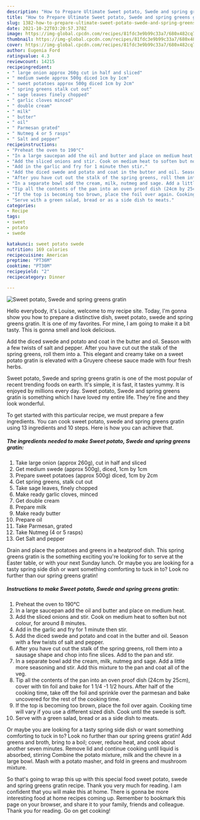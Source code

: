 ```yaml
---
description: "How to Prepare Ultimate Sweet potato, Swede and spring greens gratin"
title: "How to Prepare Ultimate Sweet potato, Swede and spring greens gratin"
slug: 1382-how-to-prepare-ultimate-sweet-potato-swede-and-spring-greens-gratin
date: 2021-10-22T03:20:57.378Z
image: https://img-global.cpcdn.com/recipes/81fdc3e9b99c33a7/680x482cq70/sweet-potato-swede-and-spring-greens-gratin-recipe-main-photo.jpg
thumbnail: https://img-global.cpcdn.com/recipes/81fdc3e9b99c33a7/680x482cq70/sweet-potato-swede-and-spring-greens-gratin-recipe-main-photo.jpg
cover: https://img-global.cpcdn.com/recipes/81fdc3e9b99c33a7/680x482cq70/sweet-potato-swede-and-spring-greens-gratin-recipe-main-photo.jpg
author: Eugenia Ford
ratingvalue: 4.3
reviewcount: 14215
recipeingredient:
- " large onion approx 260g cut in half and sliced"
- " medium swede approx 500g diced 1cm by 1cm"
- " sweet potatoes approx 500g diced 1cm by 2cm"
- " spring greens stalk cut out"
- " sage leaves finely chopped"
- " garlic cloves minced"
- " double cream"
- " milk"
- " butter"
- " oil"
- " Parmesan grated"
- " Nutmeg 4 or 5 rasps"
- " Salt and pepper"
recipeinstructions:
- "Preheat the oven to 190°C"
- "In a large saucepan add the oil and butter and place on medium heat."
- "Add the sliced onions and stir. Cook on medium heat to soften but not colour, for around 8 minutes."
- "Add in the garlic and fry for 1 minute then stir."
- "Add the diced swede and potato and coat in the butter and oil. Season with a few twists of salt and pepper."
- "After you have cut out the stalk of the spring greens, roll them into a sausage shape and chop into fine slices. Add to the pan and stir."
- "In a separate bowl add the cream, milk, nutmeg and sage. Add a little more seasoning and stir. Add this mixture to the pan and coat all of the veg."
- "Tip all the contents of the pan into an oven proof dish (24cm by 25cm), cover with tin foil and bake for 1 1/4 -1 1/2 hours. After half of the cooking time, take off the foil and sprinkle over the parmesan and bake uncovered for the rest of the cooking time."
- "If the top is becoming too brown, place the foil over again. Cooking time will vary if you use a different sized dish. Cook until the swede is soft."
- "Serve with a green salad, bread or as a side dish to meats."
categories:
- Recipe
tags:
- sweet
- potato
- swede

katakunci: sweet potato swede 
nutrition: 169 calories
recipecuisine: American
preptime: "PT36M"
cooktime: "PT30M"
recipeyield: "2"
recipecategory: Dinner

---
```



![Sweet potato, Swede and spring greens gratin](https://img-global.cpcdn.com/recipes/81fdc3e9b99c33a7/680x482cq70/sweet-potato-swede-and-spring-greens-gratin-recipe-main-photo.jpg)

Hello everybody, it's Louise, welcome to my recipe site. Today, I'm gonna show you how to prepare a distinctive dish, sweet potato, swede and spring greens gratin. It is one of my favorites. For mine, I am going to make it a bit tasty. This is gonna smell and look delicious.

Add the diced swede and potato and coat in the butter and oil. Season with a few twists of salt and pepper. After you have cut out the stalk of the spring greens, roll them into a. This elegant and creamy take on a sweet potato gratin is elevated with a Gruyere cheese sauce made with four fresh herbs.

Sweet potato, Swede and spring greens gratin is one of the most popular of recent trending foods on earth. It's simple, it is fast, it tastes yummy. It is enjoyed by millions every day. Sweet potato, Swede and spring greens gratin is something which I have loved my entire life. They're fine and they look wonderful.


To get started with this particular recipe, we must prepare a few ingredients. You can cook sweet potato, swede and spring greens gratin using 13 ingredients and 10 steps. Here is how you can achieve that.

<!--inarticleads1-->

##### The ingredients needed to make Sweet potato, Swede and spring greens gratin:

1. Take  large onion (approx 260g), cut in half and sliced
1. Get  medium swede (approx 500g), diced, 1cm by 1cm
1. Prepare  sweet potatoes (approx 500g) diced, 1cm by 2cm
1. Get  spring greens, stalk cut out
1. Take  sage leaves, finely chopped
1. Make ready  garlic cloves, minced
1. Get  double cream
1. Prepare  milk
1. Make ready  butter
1. Prepare  oil
1. Take  Parmesan, grated
1. Take  Nutmeg (4 or 5 rasps)
1. Get  Salt and pepper


Drain and place the potatoes and greens in a heatproof dish. This spring greens gratin is the something exciting you&#39;re looking for to serve at the Easter table, or with your next Sunday lunch. Or maybe you are looking for a tasty spring side dish or want something comforting to tuck in to? Look no further than our spring greens gratin! 

<!--inarticleads2-->

##### Instructions to make Sweet potato, Swede and spring greens gratin:

1. Preheat the oven to 190°C
1. In a large saucepan add the oil and butter and place on medium heat.
1. Add the sliced onions and stir. Cook on medium heat to soften but not colour, for around 8 minutes.
1. Add in the garlic and fry for 1 minute then stir.
1. Add the diced swede and potato and coat in the butter and oil. Season with a few twists of salt and pepper.
1. After you have cut out the stalk of the spring greens, roll them into a sausage shape and chop into fine slices. Add to the pan and stir.
1. In a separate bowl add the cream, milk, nutmeg and sage. Add a little more seasoning and stir. Add this mixture to the pan and coat all of the veg.
1. Tip all the contents of the pan into an oven proof dish (24cm by 25cm), cover with tin foil and bake for 1 1/4 -1 1/2 hours. After half of the cooking time, take off the foil and sprinkle over the parmesan and bake uncovered for the rest of the cooking time.
1. If the top is becoming too brown, place the foil over again. Cooking time will vary if you use a different sized dish. Cook until the swede is soft.
1. Serve with a green salad, bread or as a side dish to meats.


Or maybe you are looking for a tasty spring side dish or want something comforting to tuck in to? Look no further than our spring greens gratin! Add greens and broth, bring to a boil; cover, reduce heat, and cook about another seven minutes. Remove lid and continue cooking until liquid is absorbed, stirring Combine the potato mixture, milk and the chevre in a large bowl. Mash with a potato masher, and fold in greens and mushroom mixture. 

So that's going to wrap this up with this special food sweet potato, swede and spring greens gratin recipe. Thank you very much for reading. I am confident that you will make this at home. There is gonna be more interesting food at home recipes coming up. Remember to bookmark this page on your browser, and share it to your family, friends and colleague. Thank you for reading. Go on get cooking!
